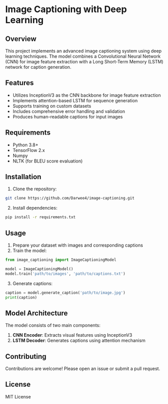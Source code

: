 # Image Captioning with Deep Learning

## Overview
This project implements an advanced image captioning system using deep learning techniques. The model combines a Convolutional Neural Network (CNN) for image feature extraction with a Long Short-Term Memory (LSTM) network for caption generation.

## Features
- Utilizes InceptionV3 as the CNN backbone for image feature extraction
- Implements attention-based LSTM for sequence generation
- Supports training on custom datasets
- Includes comprehensive error handling and validation
- Produces human-readable captions for input images

## Requirements
- Python 3.8+
- TensorFlow 2.x
- Numpy
- NLTK (for BLEU score evaluation)

## Installation
1. Clone the repository:
```bash
git clone https://github.com/Darwee4/image-captioning.git
```
2. Install dependencies:
```bash
pip install -r requirements.txt
```

## Usage
1. Prepare your dataset with images and corresponding captions
2. Train the model:
```python
from image_captioning import ImageCaptioningModel

model = ImageCaptioningModel()
model.train('path/to/images', 'path/to/captions.txt')
```
3. Generate captions:
```python
caption = model.generate_caption('path/to/image.jpg')
print(caption)
```

## Model Architecture
The model consists of two main components:
1. **CNN Encoder**: Extracts visual features using InceptionV3
2. **LSTM Decoder**: Generates captions using attention mechanism

## Contributing
Contributions are welcome! Please open an issue or submit a pull request.

## License
MIT License
